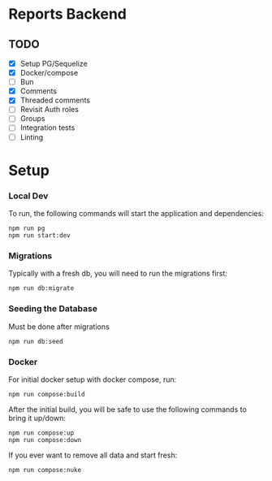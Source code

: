 # Reports Backend

## TODO

- [x] Setup PG/Sequelize
- [x] Docker/compose
- [ ] Bun
- [x] Comments
- [x] Threaded comments
- [ ] Revisit Auth roles
- [ ] Groups
- [ ] Integration tests
- [ ] Linting

# Setup

### Local Dev

To run, the following commands will start the application and dependencies:

```
npm run pg
npm run start:dev
```

### Migrations

Typically with a fresh db, you will need to run the migrations first:

```
npm run db:migrate
```

### Seeding the Database

Must be done after migrations

```
npm run db:seed
```

### Docker
For initial docker setup with docker compose, run:
```
npm run compose:build
```

After the initial build, you will be safe to use the following commands to bring it up/down:
```
npm run compose:up
npm run compose:down
```

If you ever want to remove all data and start fresh:
```
npm run compose:nuke
```
